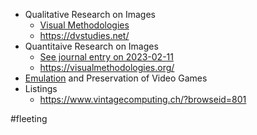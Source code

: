 - Qualitative Research on Images
	- [Visual Methodologies](notes/Visual%20Methodologies.md)
	- https://dvstudies.net/
- Quantitaive Research on Images
	- [See journal entry on 2023-02-11](journal/2023-02-11.md)
	- https://visualmethodologies.org/
- [Emulation](Emulation.md) and Preservation of Video Games
- Listings
	- https://www.vintagecomputing.ch/?browseid=801

#fleeting